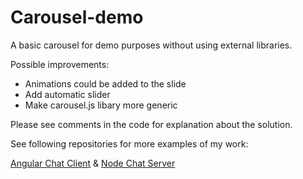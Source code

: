 # Carousel-demo
A basic carousel for demo purposes without using external libraries.

Possible improvements:
* Animations could be added to the slide
* Add automatic slider
* Make carousel.js libary more generic

Please see comments in the code for explanation about the solution.

See following repositories for more examples of my work:

[Angular Chat Client](https://github.com/loolooii/AngularChatClient)
&
[Node Chat Server](https://github.com/loolooii/NodeChatServer)
